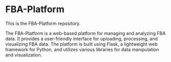 # FBA-Platform

This is the FBA-Platform repository.

The FBA-Platform is a web-based platform for managing and analyzing FBA data. It provides a user-friendly interface for uploading, processing, and visualizing FBA data. The platform is built using Flask, a lightweight web framework for Python, and utilizes various libraries for data manipulation and visualization.
